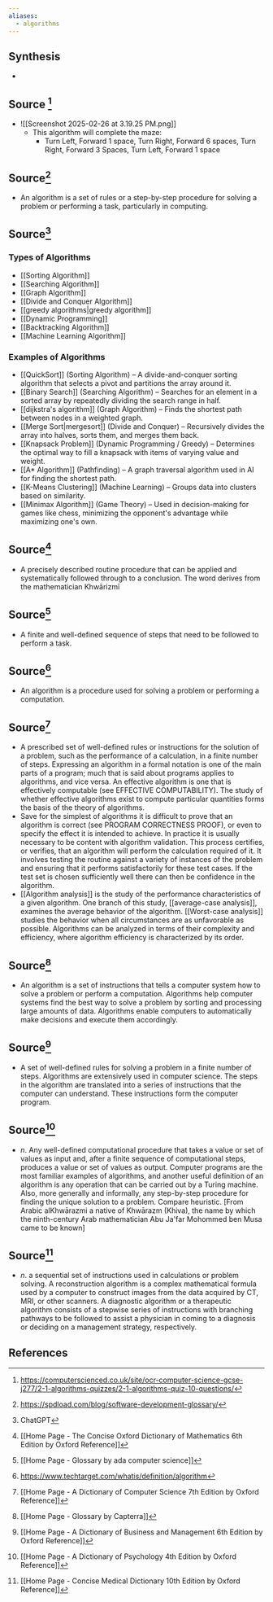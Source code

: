 ```yaml
---
aliases:
  - algorithms
---
```

## Synthesis
- 
## Source [^1]
- ![[Screenshot 2025-02-26 at 3.19.25 PM.png]]
	- This algorithm will complete the maze:
		- Turn Left, Forward 1 space, Turn Right, Forward 6 spaces, Turn Right, Forward 3 Spaces, Turn Left, Forward 1 space

## Source[^2]
- An algorithm is a set of rules or a step-by-step procedure for solving a problem or performing a task, particularly in computing.
## Source[^3]
### Types of Algorithms
- [[Sorting Algorithm]]
- [[Searching Algorithm]]
- [[Graph Algorithm]]
- [[Divide and Conquer Algorithm]]
- [[greedy algorithms|greedy algorithm]]
- [[Dynamic Programming]]
- [[Backtracking Algorithm]]
- [[Machine Learning Algorithm]]
### Examples of Algorithms
- [[QuickSort]] (Sorting Algorithm) – A divide-and-conquer sorting algorithm that selects a pivot and partitions the array around it.
- [[Binary Search]] (Searching Algorithm) – Searches for an element in a sorted array by repeatedly dividing the search range in half.
- [[dijkstra's algorithm]] (Graph Algorithm) – Finds the shortest path between nodes in a weighted graph.
- [[Merge Sort|mergesort]] (Divide and Conquer) – Recursively divides the array into halves, sorts them, and merges them back.
- [[Knapsack Problem]] (Dynamic Programming / Greedy) – Determines the optimal way to fill a knapsack with items of varying value and weight.
- [[A* Algorithm]] (Pathfinding) – A graph traversal algorithm used in AI for finding the shortest path.
- [[K-Means Clustering]] (Machine Learning) – Groups data into clusters based on similarity.
- [[Minimax Algorithm]] (Game Theory) – Used in decision-making for games like chess, minimizing the opponent's advantage while maximizing one's own.
## Source[^4]
- A precisely described routine procedure that can be applied and systematically followed through to a conclusion. The word derives from the mathematician Khwārizmī
## Source[^5]
- A finite and well-defined sequence of steps that need to be followed to perform a task.
## Source[^6]
- An algorithm is a procedure used for solving a problem or performing a computation.

## Source[^7]
- A prescribed set of well-defined rules or instructions for the solution of a problem, such as the performance of a calculation, in a finite number of steps. Expressing an algorithm in a formal notation is one of the main parts of a program; much that is said about programs applies to algorithms, and vice versa. An effective algorithm is one that is effectively computable (see EFFECTIVE COMPUTABILITY). The study of whether effective algorithms exist to compute particular quantities forms the basis of the theory of algorithms.
- Save for the simplest of algorithms it is difficult to prove that an algorithm is correct (see PROGRAM CORRECTNESS PROOF), or even to specify the effect it is intended to achieve. In practice it is usually necessary to be content with algorithm validation. This process certifies, or verifies, that an algorithm will perform the calculation required of it. It involves testing the routine against a variety of instances of the problem and ensuring that it performs satisfactorily for these test cases. If the test set is chosen sufficiently well there can then be confidence in the algorithm.
- [[Algorithm analysis]] is the study of the performance characteristics of a given algorithm. One branch of this study, [[average-case analysis]], examines the average behavior of the algorithm. [[Worst-case analysis]] studies the behavior when all circumstances are as unfavorable as possible. Algorithms can be analyzed in terms of their complexity and efficiency, where algorithm efficiency is characterized by its order.

## Source[^8]
- An algorithm is a set of instructions that tells a computer system how to solve a problem or perform a computation. Algorithms help computer systems find the best way to solve a problem by sorting and processing large amounts of data. Algorithms enable computers to automatically make decisions and execute them accordingly.
## Source[^9]
- A set of well-defined rules for solving a problem in a finite number of steps. Algorithms are extensively used in computer science. The steps in the algorithm are translated into a series of instructions that the computer can understand. These instructions form the computer program.
## Source[^10]
- $n$. Any well-defined computational procedure that takes a value or set of values as input and, after a finite sequence of computational steps, produces a value or set of values as output. Computer programs are the most familiar examples of algorithms, and another useful definition of an algorithm is any operation that can be carried out by a Turing machine. Also, more generally and informally, any step-by-step procedure for finding the unique solution to a problem. Compare heuristic. \[From Arabic alKhwārazmi a native of Khwārazm (Khiva), the name by which the ninth-century Arab mathematician Abu Ja'far Mohommed ben Musa came to be known]
## Source[^11]
- $n$. a sequential set of instructions used in calculations or problem solving. A reconstruction algorithm is a complex mathematical formula used by a computer to construct images from the data acquired by CT, MRI, or other scanners. A diagnostic algorithm or a therapeutic algorithm consists of a stepwise series of instructions with branching pathways to be followed to assist a physician in coming to a diagnosis or deciding on a management strategy, respectively.
## References

[^1]: https://computerscienced.co.uk/site/ocr-computer-science-gcse-j277/2-1-algorithms-quizzes/2-1-algorithms-quiz-10-questions/
[^2]: https://spdload.com/blog/software-development-glossary/
[^3]: ChatGPT
[^4]: [[Home Page - The Concise Oxford Dictionary of Mathematics 6th Edition by Oxford Reference]]
[^5]:  [[Home Page - Glossary by ada computer science]]
[^6]: https://www.techtarget.com/whatis/definition/algorithm
[^7]: [[Home Page - A Dictionary of Computer Science 7th Edition by Oxford Reference]]
[^8]: [[Home Page - Glossary by Capterra]]
[^9]: [[Home Page - A Dictionary of Business and Management 6th Edition by Oxford Reference]]
[^10]: [[Home Page - A Dictionary of Psychology 4th Edition by Oxford Reference]]
[^11]: [[Home Page - Concise Medical Dictionary 10th Edition by Oxford Reference]]